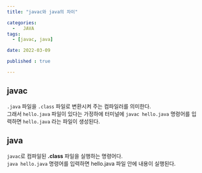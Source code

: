 ```yaml
---
title: "javac와 java의 차이" 

categories:
  -   JAVA
tags:
  - [javac, java]

date: 2022-03-09

published : true

---
```


## javac
```.java``` 파일을 ```.class``` 파일로 변환시켜 주는 컴파일러를 의미한다.  
그래서 ```hello.java``` 파일이 있다는 가정하에 터미널에 ```javac hello.java``` 명령어를 입력하면
```hello.java``` 라는 파일이 생성된다.  

## java
```javac```로 컴파일된 **.class** 파일을 실행하는 명령어다.  
```java hello.java``` 명령어를 입력하면 hello.java 파일 안에 내용이 실행된다.